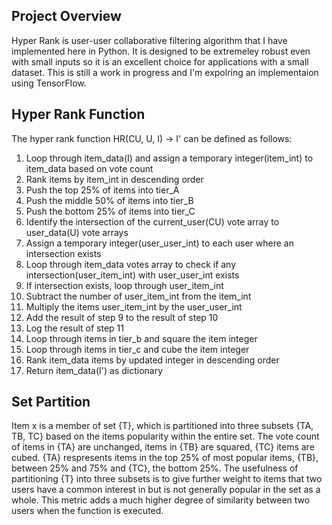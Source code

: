 ## Project Overview

Hyper Rank is user-user collaborative filtering algorithm that I have implemented here in Python. It is designed to 
be extremeley robust even with small inputs so it is an excellent choice for applications with a small dataset. This is still
a work in progress and I'm expolring an implementaion using TensorFlow. 

## Hyper Rank Function

The hyper rank function HR(CU, U, I) -> I' can be defined as follows:

1. Loop through item_data(I) and assign a temporary integer(item_int) to item_data based on vote count
2. Rank items by item_int in descending order
3. Push the top 25% of items into tier_A
4. Push the middle 50% of items into tier_B
5. Push the bottom 25% of items into tier_C
6. Identify the intersection of the current_user(CU) vote array to user_data(U) vote arrays
7. Assign a temporary integer(user_user_int) to each user where an intersection exists
8. Loop through item_data votes array to check if any intersection(user_item_int) with user_user_int exists
9. If intersection exists, loop through user_item_int
10. Subtract the number of user_item_int from the item_int
11. Multiply the items user_item_int by the user_user_int
12. Add the result of step 9 to the result of step 10
13. Log the result of step 11 
14. Loop through items in tier_b and square the item integer
15. Loop through items in tier_c and cube the item integer
16. Rank item_data items by updated integer in descending order
17. Return item_data(I') as dictionary

## Set Partition

Item x is a member of set {T}, which is partitioned into three subsets {TA, TB, TC} based on the items popularity within the entire set. The vote count of items in {TA} are unchanged, items in {TB} are squared, {TC} items are cubed. {TA} respresents items in the top 25% of most popular items, {TB}, between 25% and 75% and {TC}, the bottom 25%. The usefulness of partitioning {T} into three subsets is to give further weight to items that two users have a common interest in but is not generally popular in the set as a whole. This metric adds a much higher degree of similarity between two users when the function is executed.